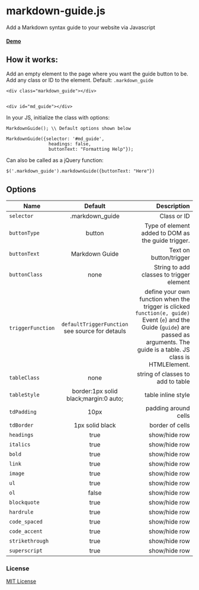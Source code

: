 # markdown-guide.js
Add a Markdown syntax guide to your website via Javascript

#### [Demo](http://perich.github.io/markdown-guide.html)

## How it works:

Add an empty element to the page where you want the guide button to be. Add any class or ID to the element.
Default: ```.markdown_guide```

```
<div class="markdown_guide"></div>


<div id="md_guide"></div>
```

In your JS, initialize the class with options:

```
MarkdownGuide(); \\ Default options shown below

MarkdownGuide({selector: '#md_guide',
                headings: false,
                buttonText: "Formatting Help"});
```

Can also be called as a jQuery function:

```
$('.markdown_guide').markdownGuide({buttonText: "Here"})
```

## Options

| Name        | Default           | Description  |
| ------------- |:-------------:| -----:|
| ```selector``` | .markdown_guide | Class or ID |
| ```buttonType``` | button | Type of element added to DOM as the guide trigger. |
| ```buttonText``` | Markdown Guide | Text on button/trigger |
| ```buttonClass``` | none | String to add classes to trigger element |
| ```triggerFunction``` | ```defaultTriggerFunction``` see source for detauls | define your own function when the trigger is clicked ```function(e, guide)``` Event (```e```) and the Guide (```guide```) are passed as arguments. The guide is a table. JS class is HTMLElement. |
| ```tableClass``` | none | string of classes to add to table |
| ```tableStyle``` | border:1px solid black;margin:0 auto; | table inline style |
| ```tdPadding``` | 10px | padding around cells |
| ```tdBorder``` | 1px solid black | border of cells |
|```headings``` | true | show/hide row |
|```italics``` | true | show/hide row |
|```bold``` | true | show/hide row |
|```link``` | true | show/hide row |
|```image``` | true | show/hide row |
|```ul``` | true | show/hide row |
|```ol``` | false | show/hide row |
|```blockquote``` | true | show/hide row |
|```hardrule``` | true | show/hide row |
|```code_spaced``` | true | show/hide row |
|```code_accent``` | true | show/hide row |
|```strikethrough``` | true | show/hide row |
|```superscript``` | true | show/hide row |

### License

[MIT License](http://www.opensource.org/licenses/mit-license.php)